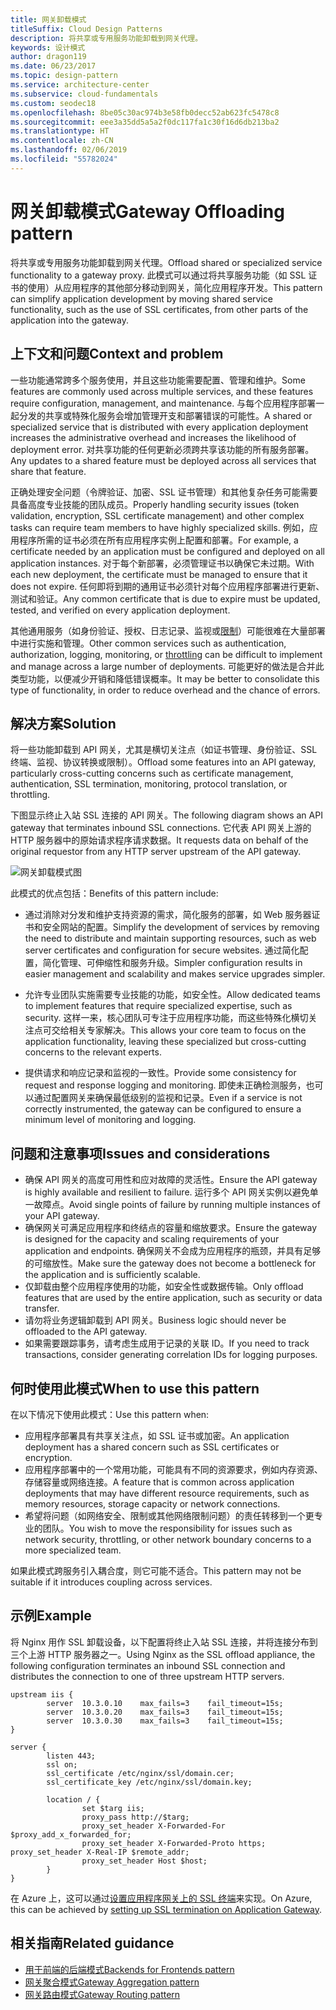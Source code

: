 ```yaml
---
title: 网关卸载模式
titleSuffix: Cloud Design Patterns
description: 将共享或专用服务功能卸载到网关代理。
keywords: 设计模式
author: dragon119
ms.date: 06/23/2017
ms.topic: design-pattern
ms.service: architecture-center
ms.subservice: cloud-fundamentals
ms.custom: seodec18
ms.openlocfilehash: 8be05c30ac974b3e58fb0decc52ab623fc5478c8
ms.sourcegitcommit: eee3a35dd5a5a2f0dc117fa1c30f16d6db213ba2
ms.translationtype: HT
ms.contentlocale: zh-CN
ms.lasthandoff: 02/06/2019
ms.locfileid: "55782024"
---
```

# <a name="gateway-offloading-pattern"></a><span data-ttu-id="8262a-104">网关卸载模式</span><span class="sxs-lookup"><span data-stu-id="8262a-104">Gateway Offloading pattern</span></span>

<span data-ttu-id="8262a-105">将共享或专用服务功能卸载到网关代理。</span><span class="sxs-lookup"><span data-stu-id="8262a-105">Offload shared or specialized service functionality to a gateway proxy.</span></span> <span data-ttu-id="8262a-106">此模式可以通过将共享服务功能（如 SSL 证书的使用）从应用程序的其他部分移动到网关，简化应用程序开发。</span><span class="sxs-lookup"><span data-stu-id="8262a-106">This pattern can simplify application development by moving shared service functionality, such as the use of SSL certificates, from other parts of the application into the gateway.</span></span>

## <a name="context-and-problem"></a><span data-ttu-id="8262a-107">上下文和问题</span><span class="sxs-lookup"><span data-stu-id="8262a-107">Context and problem</span></span>

<span data-ttu-id="8262a-108">一些功能通常跨多个服务使用，并且这些功能需要配置、管理和维护。</span><span class="sxs-lookup"><span data-stu-id="8262a-108">Some features are commonly used across multiple services, and these features require configuration, management, and maintenance.</span></span> <span data-ttu-id="8262a-109">与每个应用程序部署一起分发的共享或特殊化服务会增加管理开支和部署错误的可能性。</span><span class="sxs-lookup"><span data-stu-id="8262a-109">A shared or specialized service that is distributed with every application deployment increases the administrative overhead and increases the likelihood of deployment error.</span></span> <span data-ttu-id="8262a-110">对共享功能的任何更新必须跨共享该功能的所有服务部署。</span><span class="sxs-lookup"><span data-stu-id="8262a-110">Any updates to a shared feature must be deployed across all services that share that feature.</span></span>

<span data-ttu-id="8262a-111">正确处理安全问题（令牌验证、加密、SSL 证书管理）和其他复杂任务可能需要具备高度专业技能的团队成员。</span><span class="sxs-lookup"><span data-stu-id="8262a-111">Properly handling security issues (token validation, encryption, SSL certificate management) and other complex tasks can require team members to have highly specialized skills.</span></span> <span data-ttu-id="8262a-112">例如，应用程序所需的证书必须在所有应用程序实例上配置和部署。</span><span class="sxs-lookup"><span data-stu-id="8262a-112">For example, a certificate needed by an application must be configured and deployed on all application instances.</span></span> <span data-ttu-id="8262a-113">对于每个新部署，必须管理证书以确保它未过期。</span><span class="sxs-lookup"><span data-stu-id="8262a-113">With each new deployment, the certificate must be managed to ensure that it does not expire.</span></span> <span data-ttu-id="8262a-114">任何即将到期的通用证书必须针对每个应用程序部署进行更新、测试和验证。</span><span class="sxs-lookup"><span data-stu-id="8262a-114">Any common certificate that is due to expire must be updated, tested, and verified on every application deployment.</span></span>

<span data-ttu-id="8262a-115">其他通用服务（如身份验证、授权、日志记录、监视或[限制](./throttling.md)）可能很难在大量部署中进行实施和管理。</span><span class="sxs-lookup"><span data-stu-id="8262a-115">Other common services such as authentication, authorization, logging, monitoring, or [throttling](./throttling.md) can be difficult to implement and manage across a large number of deployments.</span></span> <span data-ttu-id="8262a-116">可能更好的做法是合并此类型功能，以便减少开销和降低错误概率。</span><span class="sxs-lookup"><span data-stu-id="8262a-116">It may be better to consolidate this type of functionality, in order to reduce overhead and the chance of errors.</span></span>

## <a name="solution"></a><span data-ttu-id="8262a-117">解决方案</span><span class="sxs-lookup"><span data-stu-id="8262a-117">Solution</span></span>

<span data-ttu-id="8262a-118">将一些功能卸载到 API 网关，尤其是横切关注点（如证书管理、身份验证、SSL 终端、监视、协议转换或限制）。</span><span class="sxs-lookup"><span data-stu-id="8262a-118">Offload some features into an API gateway, particularly cross-cutting concerns such as certificate management, authentication, SSL termination, monitoring, protocol translation, or throttling.</span></span>

<span data-ttu-id="8262a-119">下图显示终止入站 SSL 连接的 API 网关。</span><span class="sxs-lookup"><span data-stu-id="8262a-119">The following diagram shows an API gateway that terminates inbound SSL connections.</span></span> <span data-ttu-id="8262a-120">它代表 API 网关上游的 HTTP 服务器中的原始请求程序请求数据。</span><span class="sxs-lookup"><span data-stu-id="8262a-120">It requests data on behalf of the original requestor from any HTTP server upstream of the API gateway.</span></span>

 ![网关卸载模式图](./_images/gateway-offload.png)

<span data-ttu-id="8262a-122">此模式的优点包括：</span><span class="sxs-lookup"><span data-stu-id="8262a-122">Benefits of this pattern include:</span></span>

- <span data-ttu-id="8262a-123">通过消除对分发和维护支持资源的需求，简化服务的部署，如 Web 服务器证书和安全网站的配置。</span><span class="sxs-lookup"><span data-stu-id="8262a-123">Simplify the development of services by removing the need to distribute and maintain supporting resources, such as web server certificates and configuration for secure websites.</span></span> <span data-ttu-id="8262a-124">通过简化配置，简化管理、可伸缩性和服务升级。</span><span class="sxs-lookup"><span data-stu-id="8262a-124">Simpler configuration results in easier management and scalability and makes service upgrades simpler.</span></span>

- <span data-ttu-id="8262a-125">允许专业团队实施需要专业技能的功能，如安全性。</span><span class="sxs-lookup"><span data-stu-id="8262a-125">Allow dedicated teams to implement features that require specialized expertise, such as security.</span></span> <span data-ttu-id="8262a-126">这样一来，核心团队可专注于应用程序功能，而这些特殊化横切关注点可交给相关专家解决。</span><span class="sxs-lookup"><span data-stu-id="8262a-126">This allows your core team to focus on the application functionality, leaving these specialized but cross-cutting concerns to the relevant experts.</span></span>

- <span data-ttu-id="8262a-127">提供请求和响应记录和监视的一致性。</span><span class="sxs-lookup"><span data-stu-id="8262a-127">Provide some consistency for request and response logging and monitoring.</span></span> <span data-ttu-id="8262a-128">即使未正确检测服务，也可以通过配置网关来确保最低级别的监视和记录。</span><span class="sxs-lookup"><span data-stu-id="8262a-128">Even if a service is not correctly instrumented, the gateway can be configured to ensure a minimum level of monitoring and logging.</span></span>

## <a name="issues-and-considerations"></a><span data-ttu-id="8262a-129">问题和注意事项</span><span class="sxs-lookup"><span data-stu-id="8262a-129">Issues and considerations</span></span>

- <span data-ttu-id="8262a-130">确保 API 网关的高度可用性和应对故障的灵活性。</span><span class="sxs-lookup"><span data-stu-id="8262a-130">Ensure the API gateway is highly available and resilient to failure.</span></span> <span data-ttu-id="8262a-131">运行多个 API 网关实例以避免单一故障点。</span><span class="sxs-lookup"><span data-stu-id="8262a-131">Avoid single points of failure by running multiple instances of your API gateway.</span></span>
- <span data-ttu-id="8262a-132">确保网关可满足应用程序和终结点的容量和缩放要求。</span><span class="sxs-lookup"><span data-stu-id="8262a-132">Ensure the gateway is designed for the capacity and scaling requirements of your application and endpoints.</span></span> <span data-ttu-id="8262a-133">确保网关不会成为应用程序的瓶颈，并具有足够的可缩放性。</span><span class="sxs-lookup"><span data-stu-id="8262a-133">Make sure the gateway does not become a bottleneck for the application and is sufficiently scalable.</span></span>
- <span data-ttu-id="8262a-134">仅卸载由整个应用程序使用的功能，如安全性或数据传输。</span><span class="sxs-lookup"><span data-stu-id="8262a-134">Only offload features that are used by the entire application, such as security or data transfer.</span></span>
- <span data-ttu-id="8262a-135">请勿将业务逻辑卸载到 API 网关。</span><span class="sxs-lookup"><span data-stu-id="8262a-135">Business logic should never be offloaded to the API gateway.</span></span>
- <span data-ttu-id="8262a-136">如果需要跟踪事务，请考虑生成用于记录的关联 ID。</span><span class="sxs-lookup"><span data-stu-id="8262a-136">If you need to track transactions, consider generating correlation IDs for logging purposes.</span></span>

## <a name="when-to-use-this-pattern"></a><span data-ttu-id="8262a-137">何时使用此模式</span><span class="sxs-lookup"><span data-stu-id="8262a-137">When to use this pattern</span></span>

<span data-ttu-id="8262a-138">在以下情况下使用此模式：</span><span class="sxs-lookup"><span data-stu-id="8262a-138">Use this pattern when:</span></span>

- <span data-ttu-id="8262a-139">应用程序部署具有共享关注点，如 SSL 证书或加密。</span><span class="sxs-lookup"><span data-stu-id="8262a-139">An application deployment has a shared concern such as SSL certificates or encryption.</span></span>
- <span data-ttu-id="8262a-140">应用程序部署中的一个常用功能，可能具有不同的资源要求，例如内存资源、存储容量或网络连接。</span><span class="sxs-lookup"><span data-stu-id="8262a-140">A feature that is common across application deployments that may have different resource requirements, such as memory resources, storage capacity or network connections.</span></span>
- <span data-ttu-id="8262a-141">希望将问题（如网络安全、限制或其他网络限制问题）的责任转移到一个更专业的团队。</span><span class="sxs-lookup"><span data-stu-id="8262a-141">You wish to move the responsibility for issues such as network security, throttling, or other network boundary concerns to a more specialized team.</span></span>

<span data-ttu-id="8262a-142">如果此模式跨服务引入耦合度，则它可能不适合。</span><span class="sxs-lookup"><span data-stu-id="8262a-142">This pattern may not be suitable if it introduces coupling across services.</span></span>

## <a name="example"></a><span data-ttu-id="8262a-143">示例</span><span class="sxs-lookup"><span data-stu-id="8262a-143">Example</span></span>

<span data-ttu-id="8262a-144">将 Nginx 用作 SSL 卸载设备，以下配置将终止入站 SSL 连接，并将连接分布到三个上游 HTTP 服务器之一。</span><span class="sxs-lookup"><span data-stu-id="8262a-144">Using Nginx as the SSL offload appliance, the following configuration terminates an inbound SSL connection and distributes the connection to one of three upstream HTTP servers.</span></span>

```console
upstream iis {
        server  10.3.0.10    max_fails=3    fail_timeout=15s;
        server  10.3.0.20    max_fails=3    fail_timeout=15s;
        server  10.3.0.30    max_fails=3    fail_timeout=15s;
}

server {
        listen 443;
        ssl on;
        ssl_certificate /etc/nginx/ssl/domain.cer;
        ssl_certificate_key /etc/nginx/ssl/domain.key;

        location / {
                set $targ iis;
                proxy_pass http://$targ;
                proxy_set_header X-Forwarded-For $proxy_add_x_forwarded_for;
                proxy_set_header X-Forwarded-Proto https;
proxy_set_header X-Real-IP $remote_addr;
                proxy_set_header Host $host;
        }
}
```

<span data-ttu-id="8262a-145">在 Azure 上，这可以通过[设置应用程序网关上的 SSL 终端](/azure/application-gateway/tutorial-ssl-cli)来实现。</span><span class="sxs-lookup"><span data-stu-id="8262a-145">On Azure, this can be achieved by [setting up SSL termination on Application Gateway](/azure/application-gateway/tutorial-ssl-cli).</span></span>

## <a name="related-guidance"></a><span data-ttu-id="8262a-146">相关指南</span><span class="sxs-lookup"><span data-stu-id="8262a-146">Related guidance</span></span>

- [<span data-ttu-id="8262a-147">用于前端的后端模式</span><span class="sxs-lookup"><span data-stu-id="8262a-147">Backends for Frontends pattern</span></span>](./backends-for-frontends.md)
- [<span data-ttu-id="8262a-148">网关聚合模式</span><span class="sxs-lookup"><span data-stu-id="8262a-148">Gateway Aggregation pattern</span></span>](./gateway-aggregation.md)
- [<span data-ttu-id="8262a-149">网关路由模式</span><span class="sxs-lookup"><span data-stu-id="8262a-149">Gateway Routing pattern</span></span>](./gateway-routing.md)
